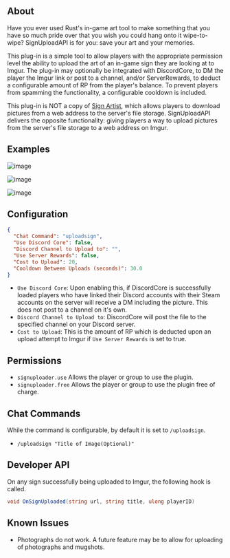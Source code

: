 ## About

Have you ever used Rust's in-game art tool to make something that you have so much pride over that you wish you could hang onto it wipe-to-wipe? SignUploadAPI is for you: save your art and your memories.

This plug-in is a simple tool to allow players with the appropriate permission level the ability to upload the art of an in-game sign they are looking at to Imgur. The plug-in may optionally be integrated with DiscordCore, to DM the player the Imgur link or post to a channel, and/or ServerRewards, to deduct a configurable amount of RP from the player's balance. To prevent players from spamming the functionality, a configurable cooldown is included.

This plug-in is NOT a copy of [Sign Artist](https://umod.org/plugins/sign-artist), which allows players to download pictures from a web address to the server's file storage. SignUploadAPI delivers the opposite functionality: giving players a way to upload pictures from the server's file storage to a web address on Imgur.

## Examples
![image](https://user-images.githubusercontent.com/77797048/125203743-cf18da80-e247-11eb-9f0d-1cf63aa2f976.png)

![image](https://user-images.githubusercontent.com/77797048/125203698-8d882f80-e247-11eb-8050-2ee932a5042b.png)

![image](https://user-images.githubusercontent.com/77797048/125203746-d213cb00-e247-11eb-829c-531bfb5ef517.png)

## Configuration

```json
{
  "Chat Command": "uploadsign",
  "Use Discord Core": false,
  "Discord Channel to Upload to": "",
  "Use Server Rewards": false,
  "Cost to Upload": 20,
  "Cooldown Between Uploads (seconds)": 30.0
}
```

* `Use Discord Core`: Upon enabling this, if DiscordCore is successfully loaded players who have linked their Discord accounts with their Steam accounts on the server will receive a DM including the picture. This does not post to a channel on it's own.
* `Discord Channel to Upload to`: DiscordCore will post the file to the specified channel on your Discord server.
* `Cost to Upload`: This is the amount of RP which is deducted upon an upload attempt to Imgur if `Use Server Rewards` is set to true.  

## Permissions

* `signuploader.use` Allows the player or group to use the plugin.
* `signuploader.free` Allows the player or group to use the plugin free of charge.

## Chat Commands

While the command is configurable, by default it is set to `/uploadsign`.
* `/uploadsign "Title of Image(Optional)"`
 
## Developer API

On any sign successfully being uploaded to Imgur, the following hook is called.
```csharp
void OnSignUploaded(string url, string title, ulong playerID)
```

## Known Issues

* Photographs do not work. A future feature may be to allow for uploading of photographs and mugshots.
